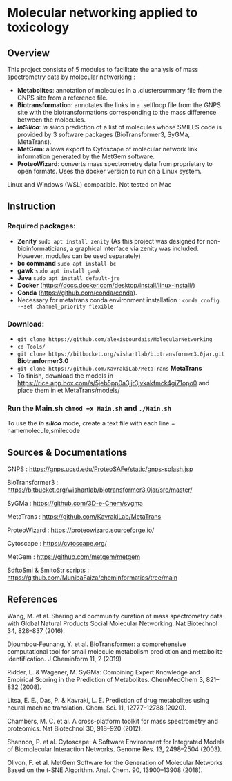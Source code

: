 # Molecular networking applied to toxicology

## Overview

This project consists of 5 modules to facilitate the analysis of mass spectrometry data by molecular networking :
- **Metabolites**: annotation of molecules in a .clustersummary file from the GNPS site from a reference file.
- **Biotransformation**: annotates the links in a .selfloop file from the GNPS site with the biotransformations corresponding to the mass difference between the molecules.
- ***InSilico***: *in silico* prediction of a list of molecules whose SMILES code is provided by 3 software packages (BioTransformer3, SyGMa, MetaTrans).
- **MetGem**: allows export to Cytoscape of molecular network link information generated by the MetGem software.
- **ProteoWizard**: converts mass spectrometry data from proprietary to open formats. Uses the docker version to run on a Linux system.

Linux and Windows (WSL) compatible. Not tested on Mac

## Instruction

### Required packages:
- **Zenity** `sudo apt install zenity` (As this project was designed for non-bioinformaticians, a graphical interface via zenity was included. However, modules can be used separately)
- **bc command** `sudo apt install bc`
- **gawk** `sudo apt install gawk`
- **Java** `sudo apt install default-jre`
- **Docker** (https://docs.docker.com/desktop/install/linux-install/)
- **Conda** (https://github.com/conda/conda).
- Necessary for metatrans conda environment installation : `conda config --set channel_priority flexible`

### Download: 
- `git clone https://github.com/alexisbourdais/MolecularNetworking`
- `cd Tools/`
- `git clone https://bitbucket.org/wishartlab/biotransformer3.0jar.git` **Biotranformer3.0** 
- `git clone https://github.com/KavrakiLab/MetaTrans` **MetaTrans**
- To finish, download the models in https://rice.app.box.com/s/5jeb5pp0a3jjr3jvkakfmck4gi71opo0 and place them in et MetaTrans/models/

### Run the **Main.sh** `chmod +x Main.sh` and `./Main.sh`

To use the ***in silico*** mode, create a text file with each line = namemolecule,smilecode

## Sources & Documentations

GNPS : https://gnps.ucsd.edu/ProteoSAFe/static/gnps-splash.jsp

BioTransformer3 : https://bitbucket.org/wishartlab/biotransformer3.0jar/src/master/

SyGMa : https://github.com/3D-e-Chem/sygma

MetaTrans : https://github.com/KavrakiLab/MetaTrans

ProteoWizard : https://proteowizard.sourceforge.io/

Cytoscape : https://cytoscape.org/

MetGem : https://github.com/metgem/metgem

SdftoSmi & SmitoStr scripts : https://github.com/MunibaFaiza/cheminformatics/tree/main

## References

Wang, M. et al. Sharing and community curation of mass spectrometry data with Global Natural Products Social Molecular Networking. Nat Biotechnol 34, 828–837 (2016).

Djoumbou-Feunang, Y. et al. BioTransformer: a comprehensive computational tool for small molecule metabolism prediction and metabolite identification. J Cheminform 11, 2 (2019)

Ridder, L. & Wagener, M. SyGMa: Combining Expert Knowledge and Empirical Scoring in the Prediction of Metabolites. ChemMedChem 3, 821–832 (2008).

Litsa, E. E., Das, P. & Kavraki, L. E. Prediction of drug metabolites using neural machine translation. Chem. Sci. 11, 12777–12788 (2020).

Chambers, M. C. et al. A cross-platform toolkit for mass spectrometry and proteomics. Nat Biotechnol 30, 918–920 (2012).

Shannon, P. et al. Cytoscape: A Software Environment for Integrated Models of Biomolecular Interaction Networks. Genome Res. 13, 2498–2504 (2003).

Olivon, F. et al. MetGem Software for the Generation of Molecular Networks Based on the t-SNE Algorithm. Anal. Chem. 90, 13900–13908 (2018).

